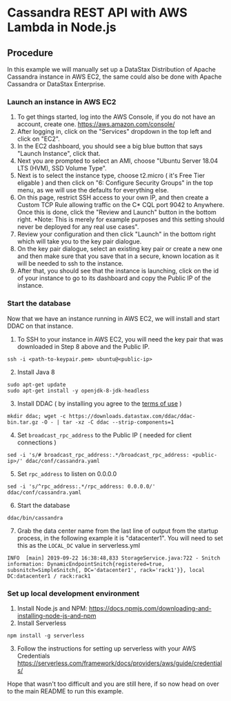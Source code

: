 # Cassandra REST API with AWS Lambda in Node.js

## Procedure
In this example we will manually set up a DataStax Distribution of Apache Cassandra instance in AWS EC2, the same could also be done with Apache Cassandra or DataStax Enterprise.

### Launch an instance in AWS EC2

1. To get things started, log into the AWS Console, if you do not have an account, create one. https://aws.amazon.com/console/
2. After logging in, click on the "Services" dropdown in the top left and click on "EC2".
3. In the EC2 dashboard, you should see a big blue button that says "Launch Instance", click that.
4. Next you are prompted to select an AMI, choose "Ubuntu Server 18.04 LTS (HVM), SSD Volume Type".
5. Next is to select the instance type, choose t2.micro ( it's Free Tier eligable ) and then click on "6: Configure Security Groups" in the top menu, as we will use the defaults for everything else.
6. On this page, restrict SSH access to your own IP, and then create a Custom TCP Rule allowing traffic on the C* CQL port 9042 to Anywhere. Once this is done, click the "Review and Launch" button in the bottom right. *Note: This is merely for example purposes and this setting should never be deployed for any real use cases".
7. Review your configuration and then click "Launch" in the bottom right which will take you to the key pair dialogue.
8. On the key pair dialogue, select an existing key pair or create a new one and then make sure that you save that in a secure, known location as it will be needed to ssh to the instance.
9. After that, you should see that the instance is launching, click on the id of your instance to go to its dashboard and copy the Public IP of the instance.

### Start the database
Now that we have an instance running in AWS EC2, we will install and start DDAC on that instance.

1. To SSH to your instance in AWS EC2, you will need the key pair that was downloaded in Step 8 above and the Public IP.
```
ssh -i <path-to-keypair.pem> ubuntu@<public-ip>
```
2. Install Java 8
```
sudo apt-get update 
sudo apt-get install -y openjdk-8-jdk-headless
```
3. Install DDAC ( by installing you agree to the [terms of use](https://www.datastax.com/legal/datastax-distribution-apache-cassandra-ddac-terms) )
```
mkdir ddac; wget -c https://downloads.datastax.com/ddac/ddac-bin.tar.gz -O - | tar -xz -C ddac --strip-components=1
```
4. Set `broadcast_rpc_address` to the Public IP ( needed for client connections )
```
sed -i 's/# broadcast_rpc_address:.*/broadcast_rpc_address: <public-ip>/' ddac/conf/cassandra.yaml
```
5. Set `rpc_address` to listen on 0.0.0.0
```
sed -i 's/^rpc_address:.*/rpc_address: 0.0.0.0/' ddac/conf/cassandra.yaml
```
6. Start the database
```
ddac/bin/cassandra
```
7. Grab the data center name from the last line of output from the startup process, in the following example it is "datacenter1". You will need to set this as the `LOCAL_DC` value in serverless.yml
```
INFO  [main] 2019-09-22 16:38:48,833 StorageService.java:722 - Snitch information: DynamicEndpointSnitch{registered=true, subsnitch=SimpleSnitch{, DC='datacenter1', rack='rack1'}}, local DC:datacenter1 / rack:rack1
```

### Set up local development environment
1. Install Node.js and NPM: https://docs.npmjs.com/downloading-and-installing-node-js-and-npm
2. Install Serverless
```
npm install -g serverless
```
3. Follow the instructions for setting up serverless with your AWS Credentials https://serverless.com/framework/docs/providers/aws/guide/credentials/


Hope that wasn't too difficult and you are still here, if so now head on over to the main README to run this example.


